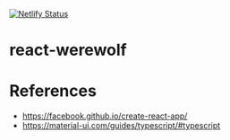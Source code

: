 [![Netlify Status](https://api.netlify.com/api/v1/badges/54d17ebe-4aaf-42cb-9ab6-b06c017d2e00/deploy-status)](https://app.netlify.com/sites/admiring-turing-ea40e8/deploys)

# react-werewolf

# References

- https://facebook.github.io/create-react-app/
- https://material-ui.com/guides/typescript/#typescript
